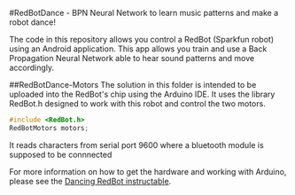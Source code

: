 #RedBotDance - BPN Neural Network to learn music patterns and make a robot dance!

The code in this repository allows you control a RedBot (Sparkfun robot) using an Android application. This app allows you train and use a Back Propagation Neural Network able to hear sound patterns and move accordingly.


##RedBotDance-Motors
The solution in this folder is intended to be uploaded into the RedBot's chip using the Arduino IDE. It uses the library RedBot.h designed to work with this robot and control the two motors.

```c++
#include <RedBot.h>
RedBotMotors motors;
```

It reads characters from serial port 9600 where a bluetooth module is supposed to be connnected

For more information on how to get the hardware and working with Arduino, please see the [Dancing RedBot instructable](http://www.instructables.com/id/Dancing-RedBot/?ALLSTEPS).



